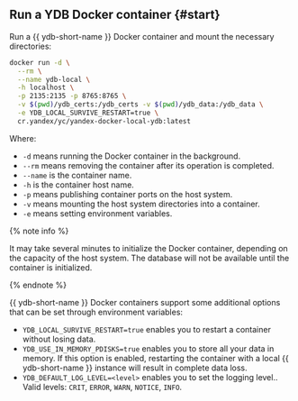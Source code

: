 ## Run a YDB Docker container {#start}

Run a {{ ydb-short-name }} Docker container and mount the necessary directories:

```bash
docker run -d \
  --rm \
  --name ydb-local \
  -h localhost \
  -p 2135:2135 -p 8765:8765 \
  -v $(pwd)/ydb_certs:/ydb_certs -v $(pwd)/ydb_data:/ydb_data \
  -e YDB_LOCAL_SURVIVE_RESTART=true \
  cr.yandex/yc/yandex-docker-local-ydb:latest
```

Where:

* `-d` means running the Docker container in the background.
* `--rm` means removing the container after its operation is completed.
* `--name` is the container name.
* `-h` is the container host name.
* `-p` means publishing container ports on the host system.
* `-v` means mounting the host system directories into a container.
* `-e` means setting environment variables.

{% note info %}

It may take several minutes to initialize the Docker container, depending on the capacity of the host system. The database will not be available until the container is initialized.

{% endnote %}

{{ ydb-short-name }} Docker containers support some additional options that can be set through environment variables:

* `YDB_LOCAL_SURVIVE_RESTART=true` enables you to restart a container without losing data.
* `YDB_USE_IN_MEMORY_PDISKS=true` enables you to store all your data in memory. If this option is enabled, restarting the container with a local {{ ydb-short-name }} instance will result in complete data loss.
* `YDB_DEFAULT_LOG_LEVEL=<level>` enables you to set the logging level.. Valid levels: `CRIT`, `ERROR`, `WARN`, `NOTICE`, `INFO`.

